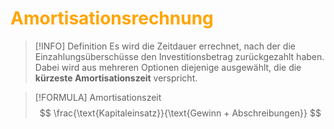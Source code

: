 # <font color = "orange">Amortisationsrechnung</font>
>[!INFO] Definition
>Es wird die Zeitdauer errechnet, nach der die Einzahlungsüberschüsse den Investitionsbetrag zurückgezahlt haben. Dabei wird aus mehreren Optionen diejenige ausgewählt, die die **kürzeste Amortisationszeit** verspricht.

>[!FORMULA] Amortisationszeit
>$$
>\frac{\text{Kapitaleinsatz}}{\text{Gewinn + Abschreibungen}}
>$$

